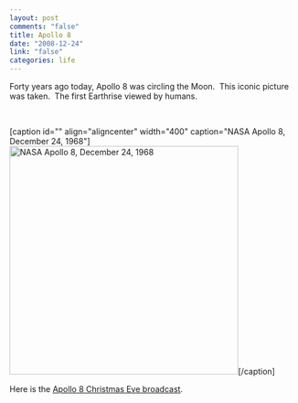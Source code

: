 ```yaml
--- 
layout: post
comments: "false"
title: Apollo 8
date: "2008-12-24"
link: "false"
categories: life
---
```

Forty years ago today, Apollo 8 was circling the Moon.  This iconic picture was taken.  The first Earthrise viewed by humans.

 

[caption id="" align="aligncenter" width="400" caption="NASA Apollo 8, December 24, 1968"]<img title="Earth Rise" src="http://zanshin.net/images/NASA-Apollo8-Dec24-Earthrise_sm.jpg" alt="NASA Apollo 8, December 24, 1968" width="400" height="400" />[/caption]

Here is the <a title="Apollo 8 Christmas Eve broadcast" href="http://nssdc.gsfc.nasa.gov/planetary/lunar/apollo8_xmas.html" target="_blank">Apollo 8 Christmas Eve broadcast</a>.
